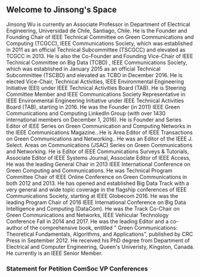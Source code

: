 ## Welcome to Jinsong's Space

Jinsong Wu is currently an Associate Professor in Department of Electrical Engineering, Universidad de Chile, Santiago, Chile. He is the Founder and Founding Chair of IEEE Technical Committee on Green Communications and Computing (TCGCC), IEEE Communications Society, which was established in 2011 as an official Technical Subcommittee (TSCGCC) and elevated as TCGCC in 2013. He is also the Co-Founder and Founding Vice-Chair of IEEE Technical Committee on Big Data (TCBD) , IEEE Communications Society, which was established in January 2015 as an official Technical Subcommittee (TSCBD) and elevated as TCBD in December 2016. He is elected Vice-Chair, Technical Activities, IEEE Environmental Engineering Initiative (EEI) under IEEE Technical Activities Board (TAB). He is Steering Committee Member and IEEE Communications Society Representative in IEEE Environmental Engineering Initiative under IEEE Technical Activities Board (TAB), starting in 2016. He was the Founder (in 2011) IEEE Green Communications and Computing LinkedIn Group (with over 1430 international members on December 1, 2016). He is Founder and Series Editor of IEEE Series on Green Communication and Computing Networks in the IEEE Communications Magazine.. He is Area Editor of IEEE Transactions on Green Communications and Networking.. He was an Editor of the IEEE J. Select. Areas on Communications (JSAC) Series on Green Communications and Networking. He is Editor of IEEE Communications Surveys & Tutorials, Associate Editor of IEEE Systems Journal, Associate Editor of IEEE Access, He was the leading General Chair in 2013 IEEE International Conference on Green Computing and Communications. He was Technical Program Committee Chair of IEEE Online Conference on Green Communications in both 2012 and 2013. He has opened and established Big Data Track with a very general and wide topic coverage in the flagship conferences of IEEE Communications Society, starting at IEEE Globecom 2016. He was the leading Program Chair of 2016 IEEE International Conference on Big Data Intelligence and Computing (DataCom). He was the Track Co-Chair on Green Communications and Networks, IEEE Vehicular Technology Conference Fall in 2014 and 2017. He was the leading Editor and a co-author of the comprehensive book, entitled " Green Communications: Theoretical Fundamentals, Algorithms, and Applications", published by CRC Press in September 2012. He received his PhD degree from Department of Electrical and Computer Engineering, Queen's Univeristy, Kingston, Canada. He currently is an IEEE Senior Member.

### Statement for Petition ComSoc VP Conferences


